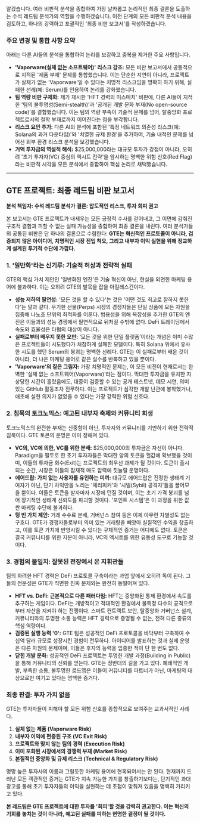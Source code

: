 알겠습니다. 여러 비판적 분석을 종합하여 가장 날카롭고 논리적인 최종 결론을 도출하는 수석 레드팀 분석가의 역할을 수행하겠습니다. 이전 단계의 모든 비판적 분석 내용을 검토하고, 하나의 강력하고 포괄적인 '최종 비판 보고서'를 작성하겠습니다.

### **주요 변경 및 통합 사항 요약**

아래는 다른 AI들의 분석을 통합하여 논리를 보강하고 중복을 제거한 주요 사항입니다.

*   **'Vaporware(실체 없는 소프트웨어)' 리스크 강조:** 모든 비판 보고서에서 공통적으로 지적된 '제품 부재' 문제를 통합했습니다. 이는 단순한 지연이 아니라, 프로젝트가 실체가 없는 'Vaporware'일 수 있다는 치명적 리스크임을 명확히 하기 위해, 실패한 선례(예: Serum)를 인용하여 논리를 강화했습니다.
*   **팀 역량 비판 구체화:** 제가 제시한 'HFT 경력의 미스매치' 비판에, 다른 AI들이 지적한 '팀의 불투명성(Semi-stealth)'과 '공개된 개발 문화 부재(No open-source code)'를 결합했습니다. 이는 팀의 역량 부족이 기술적 문제를 넘어, 탈중앙화 프로젝트로서의 철학 부재로까지 이어진다는 점을 부각합니다.
*   **리스크 요인 추가:** 다른 AI의 분석에 포함된 '특정 네트워크 의존성 리스크(예: Solana의 과거 다운타임)'와 '치열한 규제 환경'을 추가하여, 기술 내적인 문제를 넘어선 외부 환경 리스크 분석을 보강했습니다.
*   **거액 투자금의 역설적 해석:** $25,000,000라는 대규모 투자가 강점이 아니라, 오히려 '초기 투자자(VC) 중심의 엑시트 전략'을 암시하는 명백한 위험 신호(Red Flag)라는 비판적 시각을 모든 분석에서 종합하여 핵심 논리로 채택했습니다.

---

## GTE 프로젝트: 최종 레드팀 비판 보고서
**분석 책임자: 수석 레드팀 분석가**
**결론: 압도적인 리스크, 투자 회피 권고**

본 보고서는 GTE 프로젝트가 내세우는 모든 긍정적 수사를 걷어내고, 그 이면에 감춰진 구조적 결함과 피할 수 없는 실패 가능성을 종합하여 최종 결론을 내린다. 여러 분석가들의 공통된 비판은 단 하나의 결론으로 수렴한다: **GTE는 혁신적인 프로토콜이 아니라, 검증되지 않은 아이디어, 치명적인 시장 진입 착오, 그리고 내부자 이익 실현을 위해 정교하게 설계된 투기적 수단에 가깝다.**

### **1. '일반화'라는 신기루: 기술적 허상과 전략적 실패**

GTE의 핵심 가치 제안인 '일반화된 엔진'은 기술 혁신이 아닌, 현실을 외면한 마케팅 용어에 불과하다. 이는 오히려 GTE의 발목을 잡을 아킬레스건이다.

*   **성능 저하의 필연성:** '모든 것을 할 수 있다'는 것은 '어떤 것도 최고로 잘하지 못한다'는 말과 같다. 무기한 선물(Perps) 시장의 경쟁자들은 단일 상품에 모든 자원을 집중해 나노초 단위의 최적화를 이룬다. 범용성을 위해 복잡성을 추가한 GTE의 엔진은 이들과의 성능 경쟁에서 필연적으로 뒤처질 수밖에 없다. DeFi 트레이딩에서 속도와 효율성은 타협의 대상이 아니다.
*   **실패로부터 배우지 못한 오만:** ‘모든 것을 위한 단일 플랫폼’이라는 개념은 이미 수많은 프로젝트들이 시도했다가 처참하게 실패한 모델이다. 특히 Solana 위에서 유사한 시도를 했던 Serum의 붕괴는 명백한 선례다. GTE는 이 실패로부터 배운 것이 아니라, 더 나은 마케팅 용어로 같은 실수를 반복하고 있을 뿐이다.
*   **'Vaporware'의 짙은 그림자:** 가장 치명적인 문제는, 이 모든 비전이 현재로서는 완벽한 '실체 없는 소프트웨어(Vaporware)'라는 점이다. 막대한 투자금을 유치한 지 상당한 시간이 흘렀음에도, 대중이 검증할 수 있는 공개 테스트넷, 데모 시연, 의미 있는 GitHub 활동조차 전무하다. 이는 프로젝트가 심각한 개발 난관에 봉착했거나, 애초에 실현 의지가 없었을 수 있다는 가장 강력한 위험 신호다.

### **2. 침묵의 토크노믹스: 예고된 내부자 축제와 커뮤니티 희생**

토크노믹스의 완전한 부재는 신중함이 아닌, 투자자와 커뮤니티를 기만하기 위한 전략적 침묵이다. GTE 토큰의 운명은 이미 정해져 있다.

*   **VC의, VC에 의한, VC를 위한 분배:** $25,000,000의 투자금은 자선이 아니다. Paradigm을 필두로 한 초기 투자자들은 막대한 양의 토큰을 헐값에 확보했을 것이며, 이들의 투자금 회수(Exit)는 프로젝트의 최우선 과제가 될 것이다. 토큰이 출시되는 순간, 시장은 이들의 잠재적 매도 압력에 짓눌릴 운명이다.
*   **에어드랍: 가치 없는 사용자를 유인하는 미끼:** 대규모 에어드랍은 진정한 생태계 기여자가 아닌, 단기 차익만을 노리는 '체리피커'와 '시빌(Sybil) 공격자'들을 끌어모을 뿐이다. 이들은 토큰을 받자마자 시장에 던질 것이며, 이는 초기 가격 붕괴를 넘어 장기적인 생태계 신뢰도를 파괴할 것이다. '포인트 시스템'은 이 과정을 위한 값싼 마케팅 수단에 불과하다.
*   **텅 빈 가치 제안:** 거래 수수료 분배, 거버넌스 참여 등은 이제 아무런 차별성도 없는 구호다. GTE가 경쟁자들로부터 의미 있는 거래량을 빼앗아 실질적인 수익을 창출하고, 이를 토큰 가치에 반영시킬 수 있다는 구체적인 증거는 어디에도 없다. 토큰은 결국 커뮤니티를 위한 지분이 아니라, VC의 엑시트를 위한 유동성 도구로 기능할 것이다.

### **3. 경험의 불일치: 잘못된 전장에서 온 지휘관들**

팀의 화려한 HFT 경력은 DeFi 프로토콜 구축이라는 과업 앞에서 오히려 독이 된다. 그들의 전문성은 GTE가 직면한 진짜 문제와는 완전히 동떨어져 있다.

*   **HFT vs. DeFi: 근본적으로 다른 패러다임:** HFT는 중앙화된 통제 환경에서 속도를 추구하는 게임이다. DeFi는 개방적이고 적대적인 환경에서 불특정 다수의 공격으로부터 자산을 지켜야 하는 전쟁이다. 스마트 컨트랙트 보안, 탈중앙화 거버넌스 설계, 커뮤니티와의 투명한 소통 능력은 HFT 경력으로 증명될 수 없는, 전혀 다른 종류의 핵심 역량이다.
*   **검증된 실행 능력 '0':** GTE 팀은 성공적인 DeFi 프로토콜을 바닥부터 구축하여 수십억 달러 규모로 성장시킨 경험이 전무하다. 아이디어를 발표하는 것과 실제 운영은 다른 차원의 문제이며, 이들은 후자의 능력을 입증한 적이 단 한 번도 없다.
*   **닫힌 개발 문화:** 성공적인 DeFi 프로젝트는 투명한 개발 과정(Building in Public)을 통해 커뮤니티의 신뢰를 얻는다. GTE는 정반대의 길을 가고 있다. 폐쇄적인 개발, 부족한 소통, 불투명한 로드맵은 이들이 커뮤니티를 파트너가 아닌, 마케팅의 대상으로만 여기고 있다는 명백한 증거다.

### **최종 판결: 투자 가치 없음**

GTE는 투자자들이 피해야 할 모든 위험 신호를 종합적으로 보여주는 교과서적인 사례다.
1.  **실체 없는 제품 (Vaporware Risk)**
2.  **내부자 이익에 편중된 구조 (VC Exit Risk)**
3.  **프로젝트와 맞지 않는 팀의 경력 (Execution Risk)**
4.  **이미 포화된 시장에서의 경쟁력 부재 (Market Risk)**
5.  **본질적인 중앙화 및 규제 리스크 (Technical & Regulatory Risk)**

명망 높은 투자사의 이름과 그럴듯한 마케팅 용어에 현혹되어서는 안 된다. 현재까지 드러난 모든 객관적인 증거는 GTE가 지속 가능한 가치를 창출하기보다는, 단기적인 과대광고를 통해 초기 투자자들의 이익을 실현하는 데 초점이 맞춰져 있음을 명백히 가리키고 있다.

**본 레드팀은 GTE 프로젝트에 대한 투자를 '회피'할 것을 강력히 권고한다. 이는 혁신의 기회를 놓치는 것이 아니라, 예고된 실패를 피하는 현명한 결정이 될 것이다.**